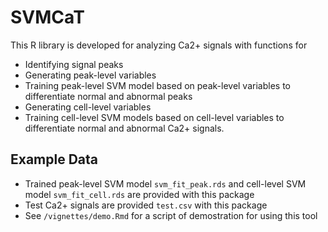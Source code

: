 # SVMCaT
This R library is developed for analyzing Ca2+ signals with functions for 
- Identifying signal peaks
- Generating peak-level variables
- Training peak-level SVM model based on peak-level variables to differentiate normal and abnormal peaks
- Generating cell-level variables
- Training cell-level SVM models based on cell-level variables to differentiate normal and abnormal Ca2+ signals.

## Example Data
- Trained peak-level SVM model `svm_fit_peak.rds` and cell-level SVM model `svm_fit_cell.rds` are provided with this package
- Test Ca2+ signals are provided `test.csv` with this package
- See `/vignettes/demo.Rmd` for a script of demostration for using this tool
